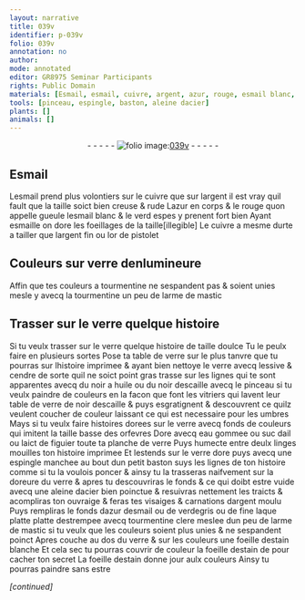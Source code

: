 ```yaml
---
layout: narrative
title: 039v
identifier: p-039v
folio: 039v
annotation: no
author:
mode: annotated
editor: GR8975 Seminar Participants
rights: Public Domain
materials: [Esmail, esmail, cuivre, argent, azur, rouge, esmail blanc, verd, or, verre, tourmentine, larme de mastic, lessive, cendre, noir a huile, noir descaille, eau gommee, suc dail, laict de figuier, linges, verre dore, acier, azur desmail, verdegris, laque platte, tourmentine clere, estain]
tools: [pinceau, espingle, baston, aleine dacier]
plants: []
animals: []
---
```


<div class="folio" align="center">- - - - - <a href="http://gallica.bnf.fr/ark:/12148/btv1b10500001g/f84.image" target="_blank"><img src="https://cu-mkp.github.io/2017-workshop-edition/assets/photo-icon.png" alt="folio image: " style="display:inline-block; margin-bottom:-3px;"/>039v</a> - - - - - </div>    

## <span class="m">Esmail</span>

 
L<span class="m">esmail</span> prend plus volontiers sur le <span class="m">cuivre</span> que sur l<span class="m">argent</span> il est vray quil fault que la taille soict bien creuse & rude L<span class="m">azur</span> en corps & le <span class="m">rouge</span> quon appelle gueule l<span class="m">esmail blanc</span> & le <span class="m">verd</span> espes y prenent fort bien Ayant esmaille on dore les foeillages de la taille[illegible] Le <span class="m">cuivre</span> a mesme durte a tailler que l<span class="m">argent</span> fin ou l<span class="m">or</span> de <span class="cn">pistolet</span>
    

## Couleurs sur <span class="m">verre</span> denlumineure

 
Affin que tes couleurs a <span class="m">tourmentine</span> ne sespandent pas & soient unies mesle y avecq la <span class="m">tourmentine</span> un peu de <span class="m">larme de mastic</span>
    

## Trasser sur le <span class="m">verre</span> quelque histoire

 
Si tu veulx trasser sur le <span class="m">verre</span> quelque histoire de taille doulce Tu le peulx faire en plusieurs sortes Pose ta table de <span class="m">verre</span> sur le plus tanvre que tu pourras sur lhistoire imprimee & ayant bien nettoye le <span class="m">verre</span> avecq <span class="m">lessive</span> & <span class="m">cendre</span> de sorte quil ne soict point gras trasse sur les lignes qui te sont apparentes avecq du <span class="m">noir a huile</span> ou du <span class="m">noir descaille</span> avecq le <span class="tl">pinceau</span> si tu veulx paindre de couleurs en la facon que font les <span class="pro">vitriers</span> qui lavent leur table de <span class="m">verre</span> de <span class="m">noir descaille</span> & puys esgratignent & descouvrent ce quilz veulent coucher de couleur laissant ce qui est necessaire pour les umbres Mays si tu veulx faire histoires dorees sur le <span class="m">verre</span> avecq fonds de couleurs qui imitent la taille basse des <span class="pro">orfevres</span> Dore avecq <span class="m">eau gommee</span> ou <span class="m">suc dail</span> ou <span class="m">laict de figuier</span> toute ta planche de <span class="m">verre</span> Puys humecte entre deulx <span class="m">linges</span> mouilles ton histoire imprimee Et lestends sur le <span class="m">verre dore</span> puys avecq une <span class="tl">espingle</span> manchee au bout dun petit <span class="tl">baston</span> suys les lignes de ton histoire comme si tu la voulois poncer & ainsy tu la trasseras naifvement sur la doreure du <span class="m">verre</span> & apres tu descouvriras le fonds & ce qui doibt estre vuide avecq une <span class="tl">aleine d<span class="m">acier</span></span> bien poinctue & resuivras nettement les traicts & acompliras ton ouvraige & feras tes visaiges & carnations d<span class="m">argent</span> moulu Puys rempliras le fonds d<span class="m">azur desmail</span> ou de <span class="m">verdegris</span> ou de fine <span class="m">laque platte</span> platte destrempee avecq <span class="m">tourmentine clere</span> meslee dun peu de <span class="m">larme de mastic</span> si tu veulx que les couleurs soient plus unies & ne sespandent poinct Apres couche au dos du <span class="m">verre</span> & sur les couleurs une foeille d<span class="m">estain</span> blanche Et cela sec tu pourras couvrir de couleur la foeille d<span class="m">estain</span> de pour cacher ton secret La foeille d<span class="m">estain</span>  donne jour aulx couleurs Ainsy tu pourras paindre sans estre
 
*[continued]*
 